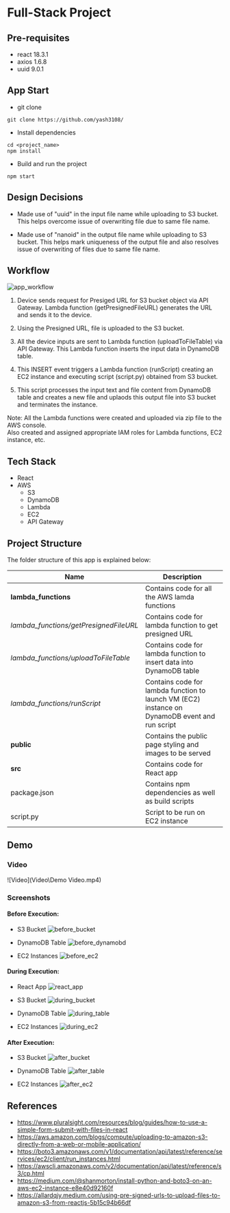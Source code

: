 # Full-Stack Project

## Pre-requisites
- react 18.3.1
- axios 1.6.8
- uuid 9.0.1

## App Start
- git clone
```
git clone https://github.com/yash3108/
```

- Install dependencies
```
cd <project_name> 
npm install
```

- Build and run the project
```
npm start
```

## Design Decisions
- Made use of "uuid" in the input file name while uploading to S3 bucket. This helps overcome issue of overwriting file due to same file name.

- Made use of "nanoid" in the output file name while uploading to S3 bucket. This helps mark uniqueness of the output file and also resolves issue of overwriting of files due to same file name.

## Workflow

![app_workflow](Screenshots/app_worflow.png)

1. Device sends request for Presiged URL for S3 bucket object via API Gateway. Lambda function (getPresignedFileURL) generates the URL and sends it to the device.

2. Using the Presigned URL, file is uploaded to the S3 bucket.

3. All the device inputs are sent to Lambda function (uploadToFileTable) via API Gateway. This Lambda function inserts the input data in DynamoDB table.

4. This INSERT event triggers a Lambda function (runScript) creating an EC2 instance and executing script (script.py) obtained from S3 bucket.

5. This script processes the input text and file content from DynamoDB table and creates a new file and uplaods this output file into S3 bucket and terminates the instance.   

Note: All the Lambda functions were created and uploaded via zip file to the AWS console.\
Also created and assigned appropriate IAM roles for Lambda functions, EC2 instance, etc. 

## Tech Stack
- React
- AWS
    - S3
    - DynamoDB
    - Lambda
    - EC2
    - API Gateway

## Project Structure
The folder structure of this app is explained below:

| Name | Description |
|-------------------------------|----------------------------------------|
| **lambda_functions** | Contains code for all the AWS lamda functions                         |
| *lambda_functions/getPresignedFileURL* | Contains code for lambda function to get presigned URL |
| *lambda_functions/uploadToFileTable* | Contains code for lambda function to insert data into DynamoDB table |
| *lambda_functions/runScript* | Contains code for lambda function to launch VM (EC2) instance on DynamoDB event and run script |
| **public** | Contains the public page styling and images to be served |
| **src** | Contains code for React app |
| package.json | Contains npm dependencies as well as build scripts  |
| script.py | Script to be run on EC2 instance

## Demo
### Video
![Video](Video\Demo Video.mp4)

### Screenshots
#### Before Execution:
- S3 Bucket
![before_bucket](Screenshots/before_bucket.png)

- DynamoDB Table
![before_dynamobd](Screenshots/before_dynamodb.png)

- EC2 Instances
![before_ec2](Screenshots/before_ec2.png)

#### During Execution:
- React App
![react_app](Screenshots/react_app.png)

- S3 Bucket
![during_bucket](Screenshots/during_bucket.png)

- DynamoDB Table
![during_table](Screenshots/during_table.png)

- EC2 Instances
![during_ec2](Screenshots/during_ec2.png)

#### After Execution:
- S3 Bucket
![after_bucket](Screenshots/after_bucket.png)

- DynamoDB Table
![after_table](Screenshots/after_table.png)

- EC2 Instances
![after_ec2](Screenshots/after_ec2.png)

## References
- https://www.pluralsight.com/resources/blog/guides/how-to-use-a-simple-form-submit-with-files-in-react
- https://aws.amazon.com/blogs/compute/uploading-to-amazon-s3-directly-from-a-web-or-mobile-application/
- https://boto3.amazonaws.com/v1/documentation/api/latest/reference/services/ec2/client/run_instances.html
- https://awscli.amazonaws.com/v2/documentation/api/latest/reference/s3/cp.html
- https://medium.com/@shanmorton/install-python-and-boto3-on-an-aws-ec2-instance-e8e40d92160f
- https://allardqjy.medium.com/using-pre-signed-urls-to-upload-files-to-amazon-s3-from-reactjs-5b15c94b66df
